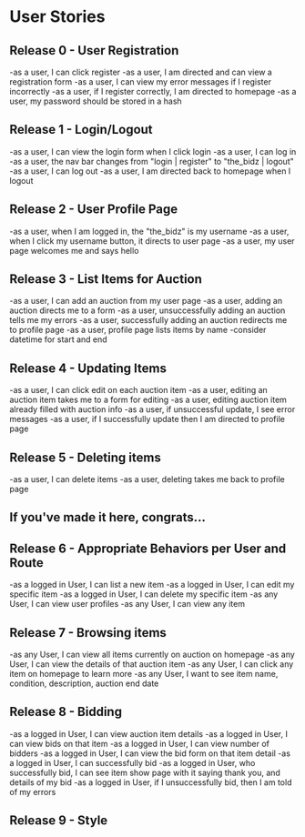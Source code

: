 # User Stories
## Release 0 - User Registration
-as a user, I can click register
-as a user, I am directed and can view a registration form
-as a user, I can view my error messages if I register incorrectly
-as a user, if I register correctly, I am directed to homepage
-as a user, my password should be stored in a hash

## Release 1 - Login/Logout
-as a user, I can view the login form when I click login
-as a user, I can log in
-as a user, the nav bar changes from "login | register" to "the_bidz | logout"
-as a user, I can log out
-as a user, I am directed back to homepage when I logout

## Release 2 - User Profile Page
-as a user, when I am logged in, the "the_bidz" is my username
-as a user, when I click my username button, it directs to user page
-as a user, my user page welcomes me and says hello

## Release 3 - List Items for Auction
-as a user, I can add an auction from my user page
-as a user, adding an auction directs me to a form
-as a user, unsuccessfully adding an auction tells me my errors
-as a user, successfully adding an auction redirects me to profile page
-as a user, profile page lists items by name
-consider datetime for start and end

## Release 4 - Updating Items
-as a user, I can click edit on each auction item
-as a user, editing an auction item takes me to a form for editing
-as a user, editing auction item already filled with auction info
-as a user, if unsuccessful update, I see error messages
-as a user, if I successfully update then I am directed to profile page

## Release 5 - Deleting items
-as a user, I can delete items
-as a user, deleting takes me back to profile page

## If you've made it here, congrats...

## Release 6 - Appropriate Behaviors per User and Route
-as a logged in User, I can list a new item
-as a logged in User, I can edit my specific item
-as a logged in User, I can delete my specific item
-as any User, I can view user profiles
-as any User, I can view any item

## Release 7 - Browsing items
-as any User, I can view all items currently on auction on homepage
-as any User, I can view the details of that auction item
-as any User, I can click any item on homepage to learn more
-as any User, I want to see item name, condition, description, auction end date

## Release 8 - Bidding
-as a logged in User, I can view auction item details
-as a logged in User, I can view bids on that item
-as a logged in User, I can view number of bidders
-as a logged in User, I can view the bid form on that item detail
-as a logged in User, I can successfully bid
-as a logged in User, who successfully bid, I can see item show page with it saying thank you, and details of my bid
-as a logged in User, if I unsuccessfully bid, then I am told of my errors

## Release 9 - Style
